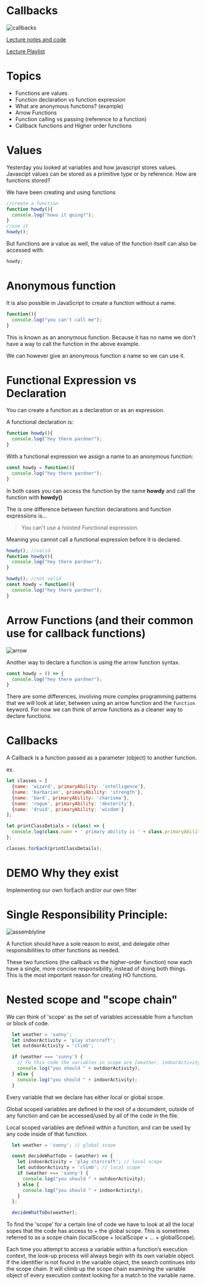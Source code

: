 # Callbacks

![callbacks](https://raw.githubusercontent.com/tborsa/lectures/master/week1/day4/assets/phone-ring.gif)

[Lecture notes and code](https://github.com/tborsa/lectures/tree/master/week1/day4)


[Lecture Playlist](https://open.spotify.com/playlist/5joVb9AC4utsNgcdqGxb7v?si=hEVGu7VXTAyunS2JUPCimg)

# Topics
- Functions are values
- Function declaration vs function expression
- What are anonymous functions? (example)
- Arrow Functions
- Function calling vs passing (reference to a function)
- Callback functions and Higher order functions

# Values
Yesterday you looked at variables and how javascript stores values. 
Javascipt values can be stored as a primitive type or by reference. 
How are functions stored?

We have been creating and using functions

```javascript
//create a function
function howdy(){
  console.log("hows it going?");
}
//use it
howdy();
```

But functions are a value as well, the value of the function itself can also be accessed with.

```javascript
howdy;
```

# Anonymous function

It is also possible in JavaScript to create a function without a name. 

```javascript
function(){
  console.log("you can't call me");
}
```
This is known as an anonymous function. 
Because it has no name we don't have a way to call the function in the above example. 

We can however give an anonymous function a name so we can use it. 

# Functional Expression vs Declaration

You can create a function as a declaration or as an expression.

A functional declaration is:
```javascript
function howdy(){
  console.log("hey there pardner");
}
```
With a functional expression we assign a name to an anonymous function:

```javascript
const howdy = function(){
  console.log("hey there pardner");
}
```
In both cases you can access the function by the name __howdy__ and call the function with __howdy()__

The is one difference between function declarations and function expressions is...

>You can't use a hoisted Functional expression.

  Meaning you cannot call a functional expression before it is declared. 

```javascript
howdy(); //valid
function howdy(){
  console.log("hey there pardner");
}
```

```javascript
howdy(); //not valid
const howdy = function(){
  console.log("hey there pardner");
}
```


# Arrow Functions (and their common use for callback functions)
![arrow](https://raw.githubusercontent.com/tborsa/lectures/master/week1/day4/assets/arrow.gif)

Another way to declare a function is using the arrow function syntax.

```javascript
const howdy = () => {
  console.log("hey there pardner");
}
```

There are some differences, involving more complex programming patterns that we will look at later, between using an arrow function and the `function` keyword. For now we can think of arrow functions as a cleaner way to declare functions. 

# Callbacks

A Callback is a function passed as a parameter (object) to another function.

ex.

```javascript
let classes = [
  {name: 'wizard', primaryAbility: 'intelligence'}, 
  {name: 'barbarian', primaryAbility: 'strength'}, 
  {name: 'bard', primaryAbility: 'charisma'}, 
  {name: 'rogue', primaryAbility: 'dexterity'}, 
  {name: 'druid', primaryAbility: 'wisdom'}
];

let printClassDetials = (class) => {
  console.log(class.name + ' primary ability is ' + class.primaryAbility);
};

classes.forEach(printClassDetails);

```

# DEMO Why they exist
Implementing our own forEach and/or our own filter


# Single Responsibility Principle:
![assemblyline](https://raw.githubusercontent.com/tborsa/lectures/master/week1/day4/assets/assemblyline.gif)

A function should have a sole reason to exist, and delegate other responsibilities to other functions as needed.

These two functions (the callback vs the higher-order function) now each have a single, more concise responsibility, instead of doing both things. This is the most important reason for creating HO functions.


# Nested scope and "scope chain"

We can think of 'scope' as the set of variables accessable from a function or block of code.

```javascript
  let weather = 'sunny';
  let indoorActivity = 'play starcraft';
  let outdoorActivity = 'climb';

  if (weather === 'sunny') {
    // Fo this code the variables in scope are [weather, indoorActivity, outdoorActivity]
    console.log("you should " + outdoorActivity);
  } else {
    console.log("you should " + indoorActivity);
  }

```

Every variable that we declare has either local or global scope.

Global scoped variables are defined in the root of a documdent, outside of any function and can be accessed/used by all of the code in the file. 

Local scoped variables are defined within a function, and can be used by any code inside of that function. 

```javascript
  let weather = 'sunny'; // global scope

  const decideWhatToDo = (weather) => {
    let indoorActivity = 'play starcraft'; // local scope
    let outdoorActivity = 'climb'; // local scope
    if (weather === 'sunny') {
      console.log("you should " + outdoorActivity);
    } else {
      console.log("you should " + indoorActivity);
    }
  };

  decideWhatToDo(weather);

```

To find the 'scope' for a certain line of code we have to look at all the local sopes that the code has access to + the global scope. This is sometimes referred to as a scope chain (localScope + localScope + ... + globalScope).


Each time you attempt to access a variable within a function’s execution context, the look-up process will always begin with its own variable object. If the identifier is not found in the variable object, the search continues into the scope chain. It will climb up the scope chain examining the variable object of every execution context looking for a match to the variable name.

